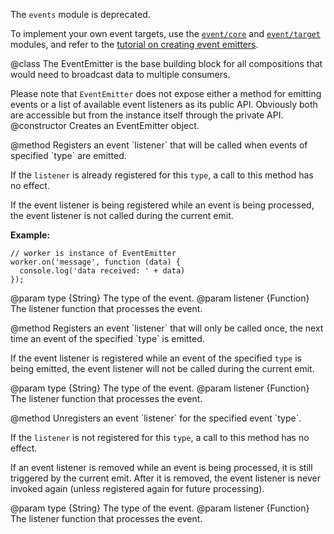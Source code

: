 <!-- This Source Code Form is subject to the terms of the Mozilla Public
   - License, v. 2.0. If a copy of the MPL was not distributed with this
   - file, You can obtain one at http://mozilla.org/MPL/2.0/. -->

<div class="warning">
<p>The <code>events</code> module is deprecated.</p>
<p>To implement your own event
targets, use the
<a href="modules/sdk/event/core.html"><code>event/core</code></a> and
<a href="modules/sdk/event/target.html"><code>event/target</code><a/> modules,
and refer to the
<a href="dev-guide/tutorials/event-targets.html">tutorial on creating event emitters</a>.</p>
</div>

<api name="EventEmitter">
@class
The EventEmitter is the base building block for all compositions that
would need to broadcast data to multiple consumers.

Please note that `EventEmitter` does not expose either a method for emitting
events or a list of available event listeners as its public API. Obviously
both are accessible but from the instance itself through the private API.
<api name="EventEmitter">
@constructor
Creates an EventEmitter object.
</api>

<api name="on">
@method
Registers an event `listener` that will be called when events of
specified `type` are emitted.

If the `listener` is already registered for this `type`, a call to this
method has no effect.

If the event listener is being registered while an event is being processed,
the event listener is not called during the current emit.

**Example:**

    // worker is instance of EventEmitter
    worker.on('message', function (data) {
      console.log('data received: ' + data)
    });

@param type {String}
  The type of the event.
@param listener {Function}
  The listener function that processes the event.
</api>

<api name="once">
@method
Registers an event `listener` that will only be called once, the next time
an event of the specified `type` is emitted.

If the event listener is registered while an event of the specified `type`
is being emitted, the event listener will not be called during the current
emit.

@param type {String}
  The type of the event.
@param listener {Function}
  The listener function that processes the event.
</api>

<api name="removeListener">
@method
Unregisters an event `listener` for the specified event `type`.

If the `listener` is not registered for this `type`, a call to this
method has no effect.

If an event listener is removed while an event is being processed, it is
still triggered by the current emit. After it is removed, the event listener
is never invoked again (unless registered again for future processing).

@param type {String}
  The type of the event.
@param listener {Function}
  The listener function that processes the event.
</api>
</api>

